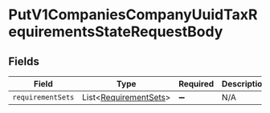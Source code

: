# PutV1CompaniesCompanyUuidTaxRequirementsStateRequestBody


## Fields

| Field                                                                | Type                                                                 | Required                                                             | Description                                                          |
| -------------------------------------------------------------------- | -------------------------------------------------------------------- | -------------------------------------------------------------------- | -------------------------------------------------------------------- |
| `requirementSets`                                                    | List\<[RequirementSets](../../models/operations/RequirementSets.md)> | :heavy_minus_sign:                                                   | N/A                                                                  |